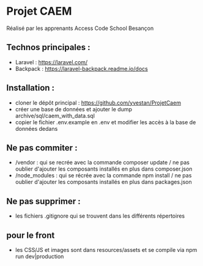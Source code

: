 # Projet CAEM

Réalisé par les apprenants Access Code School Besançon

## Technos principales : 

- Laravel : https://laravel.com/
- Backpack : https://laravel-backpack.readme.io/docs

## Installation :

- cloner le dépôt principal : https://github.com/yvestan/ProjetCaem
- créer une base de données et ajouter le dump archive/sql/caem_with_data.sql
- copier le fichier .env.example en .env et modifier les accès à la base de données dedans

## Ne pas commiter :

- /vendor : qui se recrée avec la commande composer update / ne pas oublier d'ajouter les composants installés en plus dans composer.json
- /node_modules : qui se récrée avec la commande npm install / ne pas oublier d'ajouter les composants installés en plus dans packages.json

## Ne pas supprimer :

- les fichiers .gitignore qui se trouvent dans les différents répertoires

## pour le front

- les CSS/JS et images sont dans resources/assets et se compile via npm run dev|production
